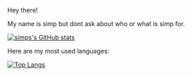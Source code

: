 Hey there!

My name is simp but dont ask about who or what is simp for.

[![simps's GitHub stats](https://github-readme-stats.vercel.app/api?username=simps4simps)](https://github.com/anuraghazra/github-readme-stats)

Here are my most used languages:

[![Top Langs](https://github-readme-stats.vercel.app/api/top-langs/?username=simps4simps)](https://github.com/anuraghazra/github-readme-stats)
